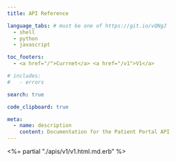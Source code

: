 ```yaml
---
title: API Reference

language_tabs: # must be one of https://git.io/vQNgJ
  - shell
  - python
  - javascript

toc_footers:
  - <a href="/">Currnet</a> <a href="/v1">V1</a>

# includes:
#   - errors

search: true

code_clipboard: true

meta:
  - name: description
    content: Documentation for the Patient Portal API
---
```


<%= partial "./apis/v1/v1.html.md.erb" %>
